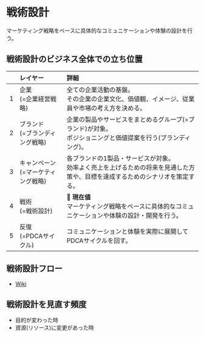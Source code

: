 # 戦術設計
マーケティング戦略をベースに具体的なコミュニケーションや体験の設計を行う。

## 戦術設計のビジネス全体での立ち位置

|| **レイヤー** | **詳細** |
|:-----|:-----|:-----|
|1|企業<br>(=企業経営戦略)|全ての企業活動の基盤。<br>その企業の企業文化、価値観、イメージ、従業員や市場の考え方を決める。|
|2|ブランド<br>(=ブランディング戦略)|企業の製品やサービスをまとめるグループ(=ブランド)が対象。<br>ポジショニングと価値提案を行う(ブランディング)。|
|3|キャンペーン<br>(=マーケティング戦略)|各ブランドの1製品・サービスが対象。<br>効率よく売上を上げるための将来を見通した方策や、目標を達成するためのシナリオを策定する。|
|4|戦術<br>(=戦術設計)|:red_circle: **現在値**<br>マーケティング戦略をベースに具体的なコミュニケーションや体験の設計・開発を行う。|
|5|反復<br>(=PDCAサイクル)|コミュニケーションと体験を実際に展開してPDCAサイクルを回す。|

## 戦術設計フロー
* [Wiki](https://github.com/AquaMeria/plan_tactics/wiki)

## 戦術設計を見直す頻度
* 目的が変わった時
* 資源(リソース)に変更があった時
